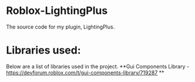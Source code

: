 # Roblox-LightingPlus
The source code for my plugin, LightingPlus.

# Libraries used:
Below are a list of libraries used in the project.
**Gui Components Library - https://devforum.roblox.com/t/gui-components-library/719287 **
